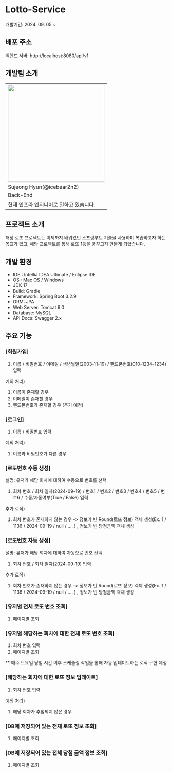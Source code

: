 ﻿# Lotto-Service

개발기간: 2024. 09. 05 ~

## 배포 주소

백엔드 서버: http://localhost:8080/api/v1

## 개발팀 소개
|<img src=https://github.com/user-attachments/assets/d4d45533-5fdb-42e1-bd71-bd8e89d5a067 width=300 />|
|------|
|Sujeong Hyun(@icebear2n2)|
|Back-End|
|현재 인프라 엔지니어로 일하고 있습니다.|

## 프로젝트 소개

해당 로또 프로젝트는 이제까지 배워왔던 스프링부트 기술을 사용하며 복습하고자 하는 목표가 있고, 해당 프로젝트를 통해 로또 1등을 꿈꾸고자 만들게 되었습니다.

## 개발 환경
- IDE : IntelliJ IDEA Ultimate / Eclipse IDE 
- OS : Mac OS / Windows
- JDK 17
- Build: Gradle
- Framework: Spring Boot 3.2.9
- ORM: JPA
- Web Server: Tomcat 9.0
- Database: MySQL
- API Docs: Swagger 2.x

 ## 주요 기능
### [회원가입]
1. 이름 / 비밀번호 / 이메일 / 생년월일(2003-11-19) / 핸드폰번호(010-1234-1234) 입력

예외 처리)
1. 이름이 존재할 경우 
2. 이메일이 존재할 경우
3. 핸드폰번호가 존재할 경우 (추가 예정)

### [로그인]
1. 이름 / 비밀번호 입력

예외 처리)
1. 이름과 비밀번호가 다른 경우

### [로또번호 수동 생성]

설명: 유저가 해당 회차에 대하여 수동으로 번호를 선택
1. 회차 번호 / 회차 일자(2024-09-19) / 번호1 / 번호2 / 번호3 / 번호4 / 번호5 / 번호6 / 수동/자동여부(True / False) 입력

추가 로직)
1. 회차 번호가 존재하지 않는 경우 -> 
	정보가 빈 Round(로또 정보) 객체 생성(Ex. 1 / 1136 / 2024-09-19 / null / .... ) , 정보가 빈 당첨금액 객체 생성

### [로또번호 자동 생성]

설명: 유저가 해당 회차에 대하여 자동으로 번호 선택
1. 회차 번호 /  회차 일자(2024-09-19) 입력

추가 로직)
1. 회차 번호가 존재하지 않는 경우 -> 
	정보가 빈 Round(로또 정보) 객체 생성(Ex. 1 / 1136 / 2024-09-19 / null / .... ) , 정보가 빈 당첨금액 객체 생성

### [유저별 전체 로또 번호 조회]

1. 페이지별 조회

### [유저별 해당하는 회차에 대한 전체 로또 번호 조회]

1. 회차 번호 입력
2. 페이지별 조회

** 매주 토요일 당첨 시간 이후 스케줄링 작업을 통해 자동 업데이트하는 로직 구현 예정

### [해당하는 회차에 대한 로또 정보 업데이트]

1. 회차 번호 입력

예외 처리)
1. 해당 회차가 추첨되지 않은 경우

### [DB에 저장되어 있는 전체 로또 정보 조회]
1. 페이지별 조회

### [DB에 저장되어 있는 전체 당첨 금액 정보 조회]
1. 페이지별 조회

  
